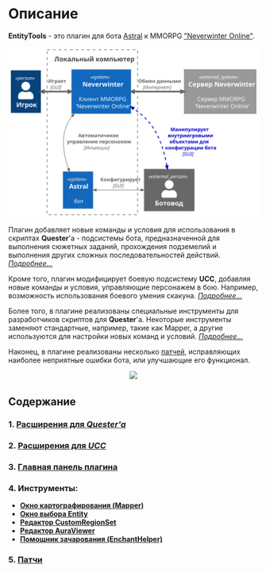 # **Описание**
**EntityTools** - это плагин для бота [Astral](https://www.neverwinter-bot.com/forums/index.php) к MMORPG ["Neverwinter Online"](https://www.arcgames.com/en/games/neverwinter/news).

<p align="center"><img src="General/diagrams/C4-Context-RU.svg"></p>

Плагин добавляет новые команды и условия для использования в скриптах **Quester**'a - подсистемы бота, предназначенной для выполнения сюжетных заданий, прохождения подземелий и выполнения других сложных последовательностей действий. [*Подробнее...*](Quester/EntityTools-QuesterExtensions-RU.md)

Кроме того, плагин модифицирует боевую подсистему **UCC**, добавляя новые команды и условия, управляющие персонажем в бою. Например, возможность использования боевого умения скакуна. [*Подробнее...*](Ucc/EntityTools-UccExtensions-RU.md)

Более того, в плагине реализованы специальные инструменты для разработчиков скриптов для **Quester**'а. Некоторые инструменты заменяют стандартные, например, такие как Mapper, а другие используются для настройки новых команд и условий. [*Подробнее...*](Patches/Mapper/Mapper-RU.md)

Наконец, в плагине реализованы несколько [патчей](Patches/Overview-RU.md), исправляющих наиболее неприятные ошибки бота, или улучшающие его функционал.

<p align="center"><img src="General/diagrams/С4-Component-RU.svg"></p>

## **Содержание**
### **1. [Расширения для *Quester'a*](Quester/EntityTools-QuesterExtensions-RU.md)**
### **2. [Расширения для *UCC*](Ucc/EntityTools-UccExtensions-RU.md)**
### **3. [Главная панель плагина](MainPanel/Overview-RU.md)**
### **4. Инструменты:**
- **[Окно картографирования (Mapper)](Patches/Mapper/Mapper-RU.md)** 
- **[Окно выбора Entity](General/EntityIdentification-RU.md#ref-EntityViewer)**
- **[Редактор CustomRegionSet](General/CustomRegionSet-RU.md#ref-CustomRegionSet-Editor)**
- **[Редактор AuraViewer](MainPanel/AuraViewer-RU.md#ref-AuraViewer)**
- **[Помощник зачарования (EnchantHelper)](MainPanel/EnchantHelper-RU.md)**  

### **5. [Патчи](Patches/Overview-RU.md)**
